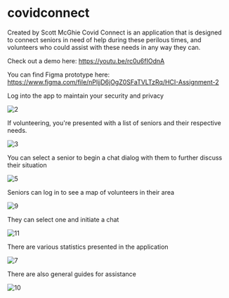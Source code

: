 # covidconnect

Created by Scott McGhie
Covid Connect is an application that is designed to connect seniors in need of help during these perilous times, and volunteers who could assist with these needs in any way they can.

Check out a demo here: https://youtu.be/rc0u6fIOdnA

You can find Figma prototype here: https://www.figma.com/file/nPljjD6jOgZ0SFaTVLTzRq/HCI-Assignment-2

Log into the app to maintain your security and privacy

![2](https://user-images.githubusercontent.com/26985349/111089912-28743580-8504-11eb-95b0-0d7cf32199bc.PNG)

If volunteering, you're presented with a list of seniors and their respective needs.

![3](https://user-images.githubusercontent.com/26985349/111089927-345ff780-8504-11eb-8246-59f5326b0b23.PNG)

You can select a senior to begin a chat dialog with them to further discuss their situation

![5](https://user-images.githubusercontent.com/26985349/111089970-578aa700-8504-11eb-9ef2-0502ee297fde.PNG)

Seniors can log in to see a map of volunteers in their area

![9](https://user-images.githubusercontent.com/26985349/111089999-72f5b200-8504-11eb-93ca-7544f2c056a1.PNG)

They can select one and initiate a chat

![11](https://user-images.githubusercontent.com/26985349/111090019-7ee17400-8504-11eb-8517-2e6339222238.PNG)

There are various statistics presented in the application

![7](https://user-images.githubusercontent.com/26985349/111089981-64a79600-8504-11eb-952d-c8e76337e7a9.PNG)

There are also general guides for assistance

![10](https://user-images.githubusercontent.com/26985349/111090033-8e60bd00-8504-11eb-99fd-e19379f0dcd4.PNG)










